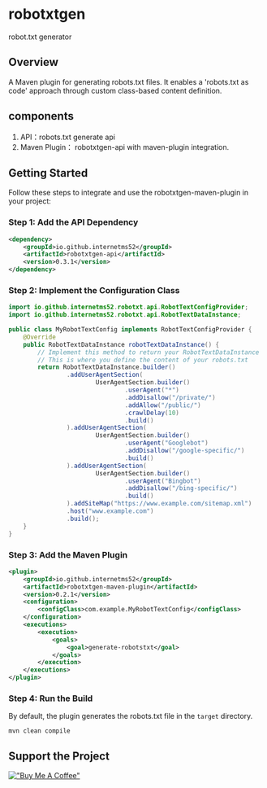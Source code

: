 # robotxtgen

robot.txt generator

## Overview
A Maven plugin for generating robots.txt files. 
It enables a 'robots.txt as code' approach through custom class-based content definition.

## components
1. API：robots.txt generate api
2. Maven Plugin： robotxtgen-api with maven-plugin integration.

## Getting Started
Follow these steps to integrate and use the robotxtgen-maven-plugin in your project:
### Step 1: Add the API Dependency
```xml
<dependency>
    <groupId>io.github.internetms52</groupId>
    <artifactId>robotxtgen-api</artifactId>
    <version>0.3.1</version>
</dependency> 
```
### Step 2: Implement the Configuration Class
```java 
import io.github.internetms52.robotxt.api.RobotTextConfigProvider;
import io.github.internetms52.robotxt.api.RobotTextDataInstance;

public class MyRobotTextConfig implements RobotTextConfigProvider {
    @Override
    public RobotTextDataInstance robotTextDataInstance() {
        // Implement this method to return your RobotTextDataInstance
        // This is where you define the content of your robots.txt
        return RobotTextDataInstance.builder()
                .addUserAgentSection(
                        UserAgentSection.builder()
                                .userAgent("*")
                                .addDisallow("/private/")
                                .addAllow("/public/")
                                .crawlDelay(10)
                                .build()
                ).addUserAgentSection(
                        UserAgentSection.builder()
                                .userAgent("Googlebot")
                                .addDisallow("/google-specific/")
                                .build()
                ).addUserAgentSection(
                        UserAgentSection.builder()
                                .userAgent("Bingbot")
                                .addDisallow("/bing-specific/")
                                .build()
                ).addSiteMap("https://www.example.com/sitemap.xml")
                .host("www.example.com")
                .build();
    }
}
```
### Step 3: Add the Maven Plugin
```xml
<plugin>
    <groupId>io.github.internetms52</groupId>
    <artifactId>robotxtgen-maven-plugin</artifactId>
    <version>0.2.1</version>
    <configuration>
        <configClass>com.example.MyRobotTextConfig</configClass>
    </configuration>
    <executions>
        <execution>
            <goals>
                <goal>generate-robotstxt</goal>
            </goals>
        </execution>
    </executions>
</plugin>
```
### Step 4: Run the Build
By default, the plugin generates the robots.txt file in the `target` directory.
```
mvn clean compile 
```

## Support the Project
[!["Buy Me A Coffee"](https://www.buymeacoffee.com/assets/img/custom_images/orange_img.png)](https://www.buymeacoffee.com/rl8C1nu)

